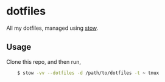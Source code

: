 dotfiles
========

All my dotfiles, managed using
[stow](https://www.gnu.org/software/stow/).

Usage
-----

Clone this repo, and then run,

``` bash
    $ stow -vv --dotfiles -d /path/to/dotfiles -t ~ tmux
```
